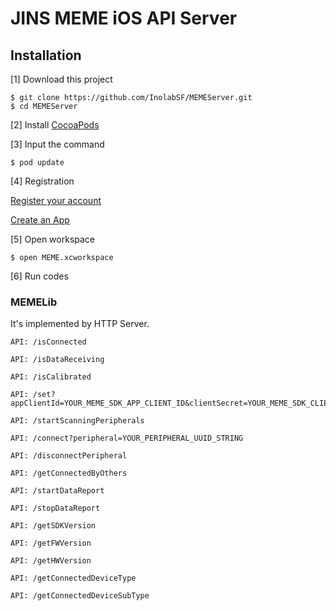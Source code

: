 # JINS MEME iOS API Server


## Installation

[1] Download this project

```
$ git clone https://github.com/InolabSF/MEMEServer.git
$ cd MEMEServer
```

[2] Install [CocoaPods](https://guides.cocoapods.org/using/getting-started.html)

[3] Input the command

```
$ pod update
```

[4] Registration

[Register your account](https://developers.jins.com/en/preregistration/)

[Create an App](https://developers.jins.com/en/apps/create/)

[5] Open workspace

```
$ open MEME.xcworkspace
```

[6] Run codes


### MEMELib

It's implemented by HTTP Server.

```
API: /isConnected

API: /isDataReceiving

API: /isCalibrated

API: /set?appClientId=YOUR_MEME_SDK_APP_CLIENT_ID&clientSecret=YOUR_MEME_SDK_CLIENT_SECRET

API: /startScanningPeripherals

API: /connect?peripheral=YOUR_PERIPHERAL_UUID_STRING

API: /disconnectPeripheral

API: /getConnectedByOthers

API: /startDataReport

API: /stopDataReport

API: /getSDKVersion

API: /getFWVersion

API: /getHWVersion

API: /getConnectedDeviceType

API: /getConnectedDeviceSubType
```
